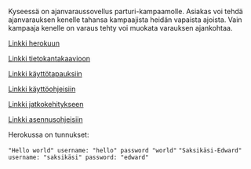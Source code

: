 Kyseessä on ajanvaraussovellus parturi-kampaamolle.
Asiakas voi tehdä ajanvarauksen kenelle tahansa kampaajista heidän vapaista ajoista.
Vain kampaaja kenelle on varaus tehty voi muokata varauksen ajankohtaa.

[Linkki herokuun](https://parturi-kampaamo20.herokuapp.com/)

[Linkki tietokantakaavioon](https://github.com/Vekkumasa/Tika-Parturi-kampaamo/blob/master/documentation/tietokantakaavio.jpg)

[Linkki käyttötapauksiin](https://github.com/Vekkumasa/Tika-Parturi-kampaamo/blob/master/documentation/k%C3%A4ytt%C3%B6tapaukset.md)

[Linkki käyttöohjeisiin](https://github.com/Vekkumasa/Tika-Parturi-kampaamo/blob/master/documentation/kayttoohje.md)

[Linkki jatkokehitykseen](https://github.com/Vekkumasa/Tika-Parturi-kampaamo/blob/master/documentation/jatkokehitys.md)

[Linkki asennusohjeisiin](https://github.com/Vekkumasa/Tika-Parturi-kampaamo/blob/master/documentation/asennusohje.md)

Herokussa on tunnukset:

`"Hello world" username: "hello" password "world"`
`"Saksikäsi-Edward" username: "saksikäsi" password: "edward"`

